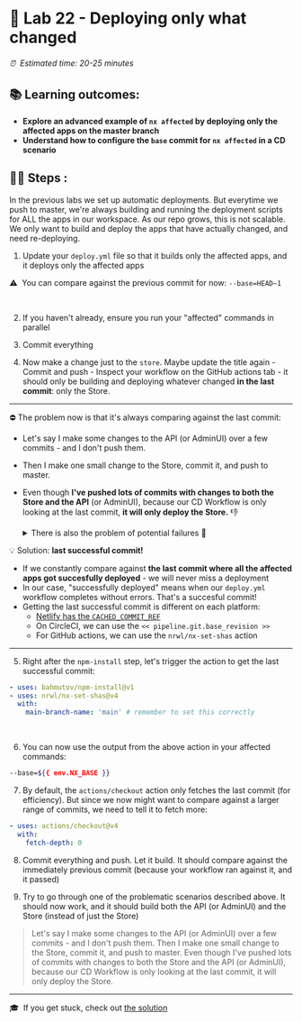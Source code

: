 # 💈 Lab 22 - Deploying only what changed

###### ⏰ &nbsp;Estimated time: 20-25 minutes

## 📚 Learning outcomes:

- **Explore an advanced example of `nx affected` by deploying only the affected apps on the master branch**
- **Understand how to configure the `base` commit for `nx affected` in a CD scenario**
  <br />

## 🏋️‍♀️ Steps :

In the previous labs we set up automatic deployments. But everytime we push to master, we're always building and running the deployment scripts for ALL the apps in our workspace. As our repo grows, this is not scalable. We only want to build and deploy the apps that have actually changed, and need re-deploying.

1.  Update your `deploy.yml` file so that it builds only the affected apps, and it deploys only the affected apps

⚠️&nbsp;&nbsp;You can compare against the previous commit for now: `--base=HEAD~1`

<br />

2.  If you haven't already, ensure you run your "affected" commands in parallel
    <br />

3.  Commit everything
    <br />

4.  Now make a change just to the `store`. Maybe update the title again - Commit and push - Inspect your workflow on the GitHub actions tab - it should only be building and deploying
    whatever changed **in the last commit**: only the Store.
    <br />

---

⛔ The problem now is that it's always comparing against the last commit:

- Let's say I make some changes to the API (or AdminUI) over a few commits - and I don't push them.
- Then I make one small change to the Store, commit it, and push to master.
- Even though **I've pushed lots of commits with changes to both the Store and the API** (or AdminUI), because our CD Workflow is only
  looking at the last commit, **it will only deploy the Store.** 👎

    <details>
    <summary>There is also the problem of potential failures 🧨</summary>

  Now our setup is simple: it just builds.
  But let's say we wanted to run the E2E tests again before deploying - just to be extra safe!
  In that case, if I change the API (or AdminUI) and push, the E2E tests might fail. So API (or AdminUI) will not get deployed.
  I then fix the E2E tests, but because the API (or AdminUI) does not depend on its E2E tests, `nx affected` will not mark it for deployment.
  So even though we changed the API (or AdminUI), it did not get deployed.
    </details>

💡 Solution: **last successful commit!**

- If we constantly compare against **the last commit where all the affected apps got succesfully deployed** - we
  will never miss a deployment
- In our case, "successfully deployed" means when our `deploy.yml` workflow completes without errors. That's a succesful commit!
- Getting the last successful commit is different on each platform:
  - [Netlify has the `CACHED_COMMIT_REF`](https://docs.netlify.com/configure-builds/environment-variables/#git-metadata)
  - On CircleCI, we can use the `<< pipeline.git.base_revision >>`
  - For GitHub actions, we can use the `nrwl/nx-set-shas` action

---

5.  Right after the `npm-install` step, let's trigger the action to get the last successful commit:

```yml
- uses: bahmutov/npm-install@v1
- uses: nrwl/nx-set-shas@v4
  with:
    main-branch-name: 'main' # remember to set this correctly
```

<br />

6.  You can now use the output from the above action in your affected commands:

```bash
--base=${{ env.NX_BASE }}
```


7.  By default, the `actions/checkout` action only fetches the last commit (for efficiency). But since we now might want to compare against a larger range of commits, we need to tell it to fetch more:

```yaml
- uses: actions/checkout@v4
  with:
    fetch-depth: 0
```

8.  Commit everything and push. Let it build. It should compare against the immediately previous commit (because your workflow ran against it, and it passed)
    <br />

9.  Try to go through one of the problematic scenarios described above. It should now work, and it should build both the API (or AdminUI) and the Store (instead of just the Store)

> Let's say I make some changes to the API (or AdminUI) over a few commits - and I don't push them. Then I make one small change to the Store, commit it, and push to master.
> Even though I've pushed lots of commits with changes to both the Store and the API (or AdminUI), because our CD Workflow is only looking at the last commit, it will only deploy the Store.
> <br />

---

🎓&nbsp;&nbsp;If you get stuck, check out [the solution](SOLUTION.md)
